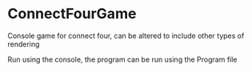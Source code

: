 # ConnectFourGame
Console game for connect four, can be altered to include other types of rendering

Run using the console, the program can be run using the Program file
